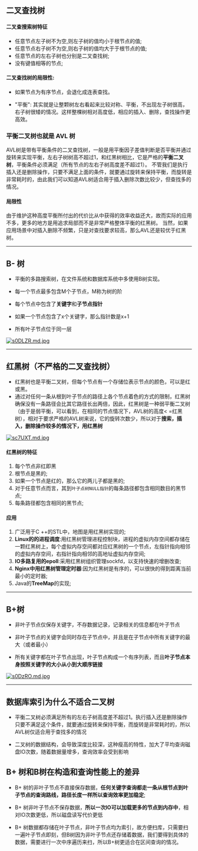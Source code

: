 ## 二叉查找树

#### 二叉查搜索树特征

- 任意节点左子树不为空,则左子树的值均小于根节点的值;
- 任意节点右子树不为空,则右子树的值均大于于根节点的值;
- 任意节点的左右子树也分别是二叉查找树;
- 没有键值相等的节点;

#### 二叉查找树的局限性:

- 如果节点为有序节点，会退化成连表查找。

- "平衡": 其实就是让整颗树左右看起来比较对称、平衡，不出现左子树很高，右子树很矮的情况。这样整棵树相对高度低，相应的插入、删除，查找操作更高效。

### 平衡二叉树也就是 AVL 树

AVL树是带有平衡条件的二叉查找树，一般是用平衡因子差值判断是否平衡并通过旋转来实现平衡，左右子树树高不超过1，和红黑树相比，它是严格的**平衡二叉树**，平衡条件必须满足（所有节点的左右子树高度差不超过1）。
不管我们是执行插入还是删除操作，只要不满足上面的条件，就要通过旋转来保持平衡，而旋转是非常耗时的，由此我们可以知道AVL树适合用于插入删除次数比较少，但查找多的情况。

#### 局限性

由于维护这种高度平衡所付出的代价比从中获得的效率收益还大，故而实际的应用不多，更多的地方是用追求局部而不是非常严格整体平衡的红黑树。
当然，如果应用场景中对插入删除不频繁，只是对查找要求较高，那么AVL还是较优于红黑树。

----

## B- 树

- 平衡的多路搜索树，在文件系统和数据库系统中多使用B树实现。

- 每一个节点最多包含M个子节点，M称为树的阶

- 每个节点中包含了**关键字**和**子节点指针**

- 如果一个节点包含了x个关键字，那么指针数是x+1

- 所有叶子节点位于同一层

[![s0DLZR.md.jpg](https://z3.ax1x.com/2021/01/15/s0DLZR.md.jpg)](https://imgtu.com/i/s0DLZR)

----
## 红黑树（不严格的二叉查找树）

- 红黑树也是平衡二叉树，但每个节点有一个存储位表示节点的颜色，可以是红或黑。
- 通过对任何一条从根到叶子节点的路径上各个节点着色的方式的限制，红黑树确保没有一条路径会比其它路径长出两倍，因此，红黑树是一种弱平衡二叉树（由于是弱平衡，可以看到，在相同的节点情况下，AVL树的高度<
  =红黑树），相对于要求严格的AVL树来说，它的旋转次数少，所以对于**搜索，插入，删除操作较多的情况下，用红黑树**

[![sc7UXT.md.jpg](https://i.loli.net/2021/08/31/rLplYZ8m9hoHDc5.jpg)](https://i.loli.net/2021/08/31/rLplYZ8m9hoHDc5.jpg)

#### 红黑树的特征

1. 每个节点非红即黑
2. 根节点是黑的;
3. 如果一个节点是红的，那么它的两儿子都是黑的;
4. 对于任意节点而言，其到`叶子点树NULL指针`的每条路径都包含相同数目的黑节点;
5. 每条路径都包含相同的黑节点;

#### 应用

1. 广泛用于C ++的STL中，地图是用红黑树实现的;
2. **Linux的的进程调度**:用红黑树管理进程控制块，进程的虚拟内存空间都存储在一颗红黑树上，每个虚拟内存空间都对应红黑树的一个节点，左指针指向相邻的虚拟内存空间，右指针指向相邻的高地址虚拟内存空间;
3. **IO多路复用的epoll**:采用红黑树组织管理sockfd，以支持快速的增删改查;
4. **Nginx中用红黑树管理定时器**:因为红黑树是有序的，可以很快的得到距离当前最小的定时器;
5. Java的**TreeMap**的实现;

-----
## B+树

- 非叶子节点仅保存关键字，不存数据记录，记录相关的信息都在叶子节点

- 非叶子节点的关键字会同时存在子节点中，并且是在子节点中所有关键字的最大（或者最小）

- 所有关键字都在叶子节点出现，叶子节点构成一个有序列表，而且**叶子节点本身按照关键字的大小从小到大顺序链接**

[![s0DzRO.md.jpg](https://z3.ax1x.com/2021/01/15/s0DzRO.md.jpg)](https://imgtu.com/i/s0DzRO)

-----
## 数据库索引为什么不适合二叉树

- 平衡二叉树必须满足所有的左右子树高度差不超过1。执行插入还是删除操作只要不满足这个条件，就要通过旋转来保持平衡，而旋转是非常耗时的，所以AVL树仅适合用于查找多的情况

- 二叉树的数据结构，会导致深度比较深，这种瘦高的特性，加大了平均查询磁盘IO次数，随着数据量增多，查询效率会受到影响

## B+ 树和B树在构造和查询性能上的差异

- B+ 树的非叶子节点不直接保存数据，**任何关键字查询都走一条从根节点到叶子节点的查询路线，路径长度一样所以查询效率更加稳定**;

- B+ 树非叶子节点不保存数据，**所以一次IO可以加载更多的节点到内存中**，相对IO次数更低，所以磁盘读写代价更低

- B+ 树数据都存储在叶子节点，非叶子节点均为索引，故方便扫库，只需要扫一遍叶子节点即刻，但B树因为非叶子节点还存储着数据，我们要得到具体的数据，需要进行一次中序遍历来扫，所以B+树更适合在区间查询的情况。